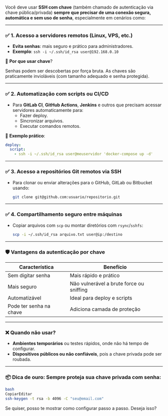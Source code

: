 Você deve usar **SSH com chave** (também chamado de autenticação via chave pública/privada) **sempre que precisar de uma conexão segura, automática e sem uso de senha**, especialmente em cenários como:

---

### ✅ **1. Acesso a servidores remotos (Linux, VPS, etc.)**

- **Evita senhas**: mais seguro e prático para administradores.
- **Exemplo**: `ssh -i ~/.ssh/id_rsa user@192.168.0.10`

📌 **Por que usar chave**?

Senhas podem ser descobertas por força bruta. As chaves são praticamente invioláveis (com tamanho adequado e senha protegida).

---

### ✅ **2. Automatização com scripts ou CI/CD**

- Para **GitLab CI**, **GitHub Actions**, **Jenkins** e outros que precisam acessar servidores automaticamente para:
    - Fazer deploy.
    - Sincronizar arquivos.
    - Executar comandos remotos.

📌 **Exemplo prático**:

```yaml
deploy:
  script:
    - ssh -i ~/.ssh/id_rsa user@meuservidor 'docker-compose up -d'

```

---

### ✅ **3. Acesso a repositórios Git remotos via SSH**

- Para clonar ou enviar alterações para o GitHub, GitLab ou Bitbucket usando:
    
    ```bash
    git clone git@github.com:usuario/repositorio.git
    
    ```
    

---

### ✅ **4. Compartilhamento seguro entre máquinas**

- Copiar arquivos com `scp` ou montar diretórios com `rsync`/`sshfs`:
    
    ```bash
    scp -i ~/.ssh/id_rsa arquivo.txt user@ip:/destino
    
    ```
    

---

### 🛡️ **Vantagens da autenticação por chave**

|Característica|Benefício|
|---|---|
|Sem digitar senha|Mais rápido e prático|
|Mais seguro|Não vulnerável a brute force ou sniffing|
|Automatizável|Ideal para deploy e scripts|
|Pode ter senha na chave|Adiciona camada de proteção|

---

### ❌ **Quando não usar?**

- **Ambientes temporários** ou testes rápidos, onde não há tempo de configurar.
- **Dispositivos públicos ou não confiáveis**, pois a chave privada pode ser roubada.

---

### 📦 **Dica de ouro**: Sempre proteja sua chave privada com senha:

```bash
bash
CopiarEditar
ssh-keygen -t rsa -b 4096 -C "seu@email.com"

```

Se quiser, posso te mostrar como configurar passo a passo. Deseja isso?